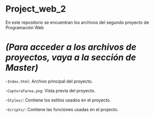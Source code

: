 # Project_web_2
En este repositorio se encuentran los archivos del segundo proyecto de Programación Web

# *(Para acceder a los archivos de proyectos, vaya a la sección de Master)*

-`Index.html`: Archivo principal del proyecto.

-`CapturaTarea.png`: Vista previa del proyecto.

-`Styles/`: Contiene los estilos usados en el proyecto.

-`Scripts/`: Contiene las funciones usadas en el projecto.
